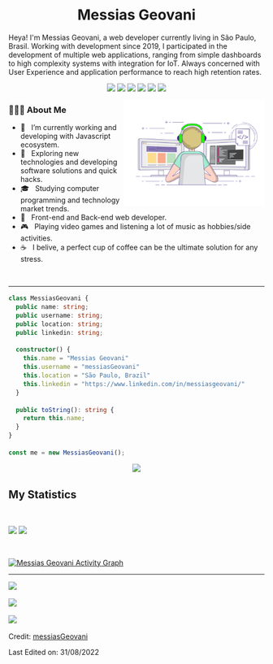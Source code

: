 <h1 align="center">
  <b>Messias Geovani</b>
</h1>

Heya! I'm Messias Geovani, a web developer currently living in São Paulo, Brasil. Working with development since 2019, I participated in the development of multiple web applications, ranging from simple dashboards to high complexity systems with integration for IoT. Always concerned with User Experience and application performance to reach high retention rates.
<br>

<p>
<div align="center">
  <img src="https://img.shields.io/badge/-Javascript-F7E017?style=for-the-badge&logo=javascript&logoColor=F7E017&labelColor=282828">
  <img src="https://img.shields.io/badge/-Typescript-0076C6?style=for-the-badge&logo=typescript&logoColor=0076C6&labelColor=282828">
  <img src="https://img.shields.io/badge/-React.JS-61DBFB?style=for-the-badge&logo=react&logoColor=61DBFB&labelColor=282828">
  <img src="https://img.shields.io/badge/-Vue.JS-42B783?style=for-the-badge&logo=vue.js&logoColor=42B783&labelColor=282828">
  <img src="https://img.shields.io/badge/-Angular-a80024?style=for-the-badge&logo=angular&logoColor=BD002E&labelColor=282828">
  <img src="https://img.shields.io/badge/-Node.JS-3C8739?style=for-the-badge&logo=node.js&logoColor=3C8739&labelColor=282828">
</div>
</p>

<img align="right" alt="GIF" src="./assets/gif3.gif" width="55%"/>

<h3> 👨🏻‍💻 About Me </h3>

- 🔭 &nbsp; I’m currently working and developing with Javascript ecosystem.
- 🤔 &nbsp; Exploring new technologies and developing software solutions and quick hacks.
- 🎓 &nbsp; Studying computer programming and technology market trends.
- 💼 &nbsp; Front-end and Back-end web developer.
- 🎮 &nbsp; Playing video games and listening a lot of music as hobbies/side activities.
- ☕ &nbsp; I belive, a perfect cup of coffee can be the ultimate solution for any stress. 

<br/>

---

```typescript
class MessiasGeovani {
  public name: string;
  public username: string;
  public location: string;
  public linkedin: string;

  constructor() {
    this.name = "Messias Geovani"
    this.username = "messiasGeovani"
    this.location = "São Paulo, Brazil"
    this.linkedin = "https://www.linkedin.com/in/messiasgeovani/"
  }

  public toString(): string {
    return this.name;
  }
}

const me = new MessiasGeovani();
```

<div align="center">
  <a href="https://open.spotify.com/user/48hpwgty6ujh1cjx0dm0rsi33?si=1b7449a4c94c421a">
    <img src="https://readme-spotify-tingz.vercel.app/api/now-playing">
  </a>
</div>

<!--
<div align="center">
  <a href="https://open.spotify.com/user/6s6pbtefezpookh8gwnkko15v">
    <img src="https://spotify-readme-theta-virid.vercel.app/api?scan=true&theme=dark" width="240px">
  </a>
</div>
-->

## My Statistics

<br/>
<p align="left">
  <img width="49.5%" src="https://github-readme-stats.vercel.app/api?username=messiasGeovani&show_icons=true&theme=gruvbox&hide_border=true" />
    <img width="49.5%" src="https://github-readme-streak-stats.herokuapp.com/?user=messiasGeovani&theme=gruvbox&hide_border=true" />
  </a>
</p>
<br>

[![Messias Geovani Activity Graph](https://activity-graph.herokuapp.com/graph?username=messiasGeovani&custom_title=Messias%20Geovani's%20Contribution%20Graph&theme=gruvbox&bg_color=282828&hide_border=true&line=d1a01f&point=c58545)](https://abhigyantrips.dev)

------

<a href="https://www.instagram.com/geovani2981/"><img src="https://img.shields.io/badge/instagram%20@geovani2981-DD2476?style=for-the-badge&logo=instagram&logoColor=white"/></a>

<a href="https://www.facebook.com/profile.php?id=100059279444596"><img src="https://img.shields.io/badge/facebook%20@geovani_lima-344E86?style=for-the-badge&logo=facebook&logoColor=white"/></a>

<a href="https://www.linkedin.com/in/messiasgeovani/"><img src="https://img.shields.io/badge/linkedin%20@messiasgeovani-0066a1?style=for-the-badge&logo=linkedin&logoColor=white"/></a>

Credit: [messiasGeovani](https://github.com/messiasGeovani)

Last Edited on: 31/08/2022
